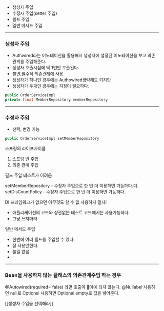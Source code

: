 
- 생성자 주입
- 수정자 주입(setter 주입)
- 필드 주입
- 일반 메서드 주입

----

### 생성자 주입

- Authwired라는 어노테이션을 활용해서 생성자에 설정된 어노테이션을 보고 의존관계를 주입해준다.
- 생성자 호출시점에 딱 1번만 호출된다.
- 불변,필수적 의존관계에 사용
- 생성자가 하나인 경우에는 Authowired생략해도 되지만 
- 생성자가 두개인 경우에는 지정이 필요하다.

```java
public OrderServiceImpl
private final MemberRepository memberRepository 

```
---

### 수정자 주입


- 선택, 변경 가능
```java
public OrderServiceImpl setMemberRepository

```



스프링의 라이프사이클 

1. 스프링 빈 주입
2. 의존 관계 주입


필드 주입
테스트가 어려움

setMemberRepository - 수정자 주입으로 한 번 더 이용하면 가능하다.다.
setDisCountPolicy - 수정자 주입으로 한 번 더 이용하면 가능하다.

DI 프레임워크가 없으면 아무것도 할 수 없
사용하지 말자!
- 애플리케이션의 코드와 상관없는 테스트 코드에서는 사용가능하다.
- 그냥 쓰지마라. 

일반 메서드 주입
- 한번에 여러 필드를 주입할 수 있다.
- 잘 사용안한다.
- 쓸일 없음
- 

---
### Bean을 사용하지 않는 클래스의 의존관계주입 하는 경우

@Autowired(required= false) 라면 호출이 아예 되지 않는다.
@Nullabel 사용하면 null로
Optional 사용하면 Optional.empty로 값을 넣어준다.


[[생성자 주입을 선택해라]]
